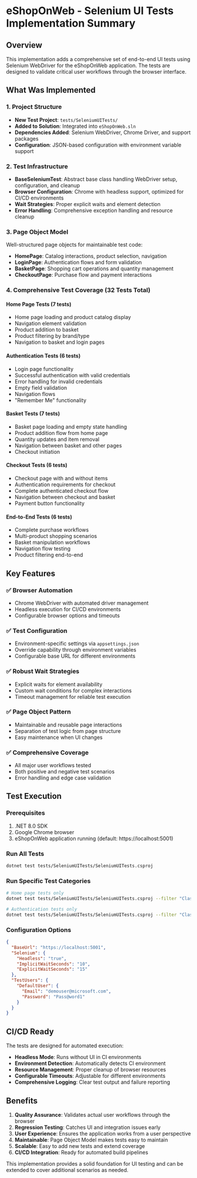 # eShopOnWeb - Selenium UI Tests Implementation Summary

## Overview

This implementation adds a comprehensive set of end-to-end UI tests using Selenium WebDriver for the eShopOnWeb application. The tests are designed to validate critical user workflows through the browser interface.

## What Was Implemented

### 1. Project Structure
- **New Test Project**: `tests/SeleniumUITests/`
- **Added to Solution**: Integrated into `eShopOnWeb.sln`
- **Dependencies Added**: Selenium WebDriver, Chrome Driver, and support packages
- **Configuration**: JSON-based configuration with environment variable support

### 2. Test Infrastructure
- **BaseSeleniumTest**: Abstract base class handling WebDriver setup, configuration, and cleanup
- **Browser Configuration**: Chrome with headless support, optimized for CI/CD environments
- **Wait Strategies**: Proper explicit waits and element detection
- **Error Handling**: Comprehensive exception handling and resource cleanup

### 3. Page Object Model
Well-structured page objects for maintainable test code:
- **HomePage**: Catalog interactions, product selection, navigation
- **LoginPage**: Authentication flows and form validation
- **BasketPage**: Shopping cart operations and quantity management
- **CheckoutPage**: Purchase flow and payment interactions

### 4. Comprehensive Test Coverage (32 Tests Total)

#### Home Page Tests (7 tests)
- Home page loading and product catalog display
- Navigation element validation
- Product addition to basket
- Product filtering by brand/type
- Navigation to basket and login pages

#### Authentication Tests (6 tests)
- Login page functionality
- Successful authentication with valid credentials
- Error handling for invalid credentials
- Empty field validation
- Navigation flows
- "Remember Me" functionality

#### Basket Tests (7 tests)
- Basket page loading and empty state handling
- Product addition flow from home page
- Quantity updates and item removal
- Navigation between basket and other pages
- Checkout initiation

#### Checkout Tests (6 tests)
- Checkout page with and without items
- Authentication requirements for checkout
- Complete authenticated checkout flow
- Navigation between checkout and basket
- Payment button functionality

#### End-to-End Tests (6 tests)
- Complete purchase workflows
- Multi-product shopping scenarios
- Basket manipulation workflows
- Navigation flow testing
- Product filtering end-to-end

## Key Features

### ✅ Browser Automation
- Chrome WebDriver with automated driver management
- Headless execution for CI/CD environments
- Configurable browser options and timeouts

### ✅ Test Configuration
- Environment-specific settings via `appsettings.json`
- Override capability through environment variables
- Configurable base URL for different environments

### ✅ Robust Wait Strategies
- Explicit waits for element availability
- Custom wait conditions for complex interactions
- Timeout management for reliable test execution

### ✅ Page Object Pattern
- Maintainable and reusable page interactions
- Separation of test logic from page structure
- Easy maintenance when UI changes

### ✅ Comprehensive Coverage
- All major user workflows tested
- Both positive and negative test scenarios
- Error handling and edge case validation

## Test Execution

### Prerequisites
1. .NET 8.0 SDK
2. Google Chrome browser
3. eShopOnWeb application running (default: https://localhost:5001)

### Run All Tests
```bash
dotnet test tests/SeleniumUITests/SeleniumUITests.csproj
```

### Run Specific Test Categories
```bash
# Home page tests only
dotnet test tests/SeleniumUITests/SeleniumUITests.csproj --filter "ClassName=Microsoft.eShopWeb.SeleniumUITests.Tests.HomePageTests"

# Authentication tests only
dotnet test tests/SeleniumUITests/SeleniumUITests.csproj --filter "ClassName=Microsoft.eShopWeb.SeleniumUITests.Tests.AuthenticationTests"
```

### Configuration Options
```json
{
  "BaseUrl": "https://localhost:5001",
  "Selenium": {
    "Headless": "true",
    "ImplicitWaitSeconds": "10",
    "ExplicitWaitSeconds": "15"
  },
  "TestUsers": {
    "DefaultUser": {
      "Email": "demouser@microsoft.com",
      "Password": "Pass@word1"
    }
  }
}
```

## CI/CD Ready

The tests are designed for automated execution:
- **Headless Mode**: Runs without UI in CI environments
- **Environment Detection**: Automatically detects CI environment
- **Resource Management**: Proper cleanup of browser resources
- **Configurable Timeouts**: Adjustable for different environments
- **Comprehensive Logging**: Clear test output and failure reporting

## Benefits

1. **Quality Assurance**: Validates actual user workflows through the browser
2. **Regression Testing**: Catches UI and integration issues early
3. **User Experience**: Ensures the application works from a user perspective
4. **Maintainable**: Page Object Model makes tests easy to maintain
5. **Scalable**: Easy to add new tests and extend coverage
6. **CI/CD Integration**: Ready for automated build pipelines

This implementation provides a solid foundation for UI testing and can be extended to cover additional scenarios as needed.